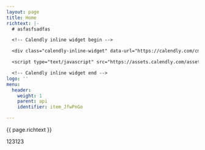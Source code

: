 ```yaml
---
layout: page
title: Home
richtext: |-
  # asfasfsadfas

  <!-- Calendly inline widget begin -->

  <div class="calendly-inline-widget" data-url="https://calendly.com/cmdbrew" style="min-width:320px;height:630px;"></div>

  <script type="text/javascript" src="https://assets.calendly.com/assets/external/widget.js"></script>

  <!-- Calendly inline widget end -->
logo: ''
menu:
  header:
    weight: 1
    parent: api
    identifier: item_JfwPnGo

---
```

{{ page.richtext }}

123123